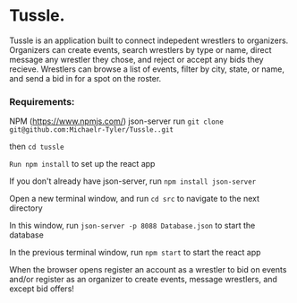 # Tussle.
Tussle is an application built to connect indepedent wrestlers to organizers.  Organizers can create events, search wrestlers by type or name, direct message any wrestler they chose, and reject or accept any bids they recieve.  Wrestlers can browse a list of events, filter by city, state, or name, and send a bid in for a spot on the roster.  

### Requirements:

NPM (https://www.npmjs.com/)
json-server
run `git clone git@github.com:Michaelr-Tyler/Tussle..git`

then `cd tussle`

`Run npm install` to set up the react app

If you don't already have json-server, run `npm install json-server`

Open a new terminal window, and run `cd src` to navigate to the next directory

In this window, run `json-server -p 8088 Database.json` to start the database

In the previous terminal window, run `npm start` to start the react app

When the browser opens register an account as a wrestler to bid on events and/or 
register as an organizer to create events, message wrestlers, and except bid offers!

